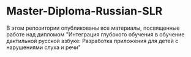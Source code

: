 # Master-Diploma-Russian-SLR
В этом репозитории опубликованы все материалы, посвященные работе над дипломом "Интеграция глубокого обучения в обучение дактильной русской азбуке: Разработка приложения для детей с нарушениями слуха и речи"
